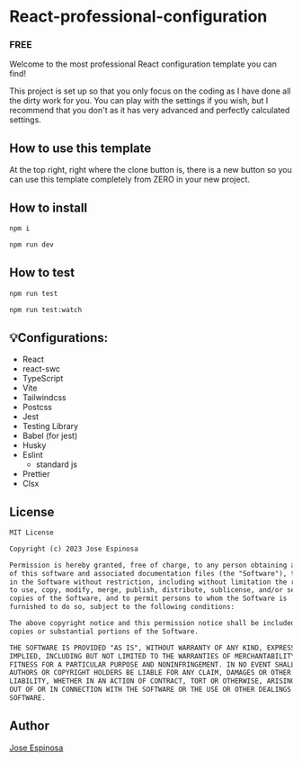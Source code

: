 # React-professional-configuration

### FREE

Welcome to the most professional React configuration template you can find!

This project is set up so that you only focus on the coding as I have done all the dirty work for you. You can play with the settings if you wish, but I recommend that you don't as it has very advanced and perfectly calculated settings.

## How to use this template

At the top right, right where the clone button is, there is a new button so you can use this template completely from ZERO in your new project.

## How to install

```bash
npm i
```

```bash
npm run dev
```

## How to test

```bash
npm run test
```

```bash
npm run test:watch
```

## :bulb:Configurations:

- React
- react-swc
- TypeScript
- Vite
- Tailwindcss
- Postcss
- Jest
- Testing Library
- Babel (for jest)
- Husky
- Eslint
  - standard js
- Prettier
- Clsx

## License

```txt
MIT License

Copyright (c) 2023 Jose Espinosa

Permission is hereby granted, free of charge, to any person obtaining a copy
of this software and associated documentation files (the "Software"), to deal
in the Software without restriction, including without limitation the rights
to use, copy, modify, merge, publish, distribute, sublicense, and/or sell
copies of the Software, and to permit persons to whom the Software is
furnished to do so, subject to the following conditions:

The above copyright notice and this permission notice shall be included in all
copies or substantial portions of the Software.

THE SOFTWARE IS PROVIDED "AS IS", WITHOUT WARRANTY OF ANY KIND, EXPRESS OR
IMPLIED, INCLUDING BUT NOT LIMITED TO THE WARRANTIES OF MERCHANTABILITY,
FITNESS FOR A PARTICULAR PURPOSE AND NONINFRINGEMENT. IN NO EVENT SHALL THE
AUTHORS OR COPYRIGHT HOLDERS BE LIABLE FOR ANY CLAIM, DAMAGES OR OTHER
LIABILITY, WHETHER IN AN ACTION OF CONTRACT, TORT OR OTHERWISE, ARISING FROM,
OUT OF OR IN CONNECTION WITH THE SOFTWARE OR THE USE OR OTHER DEALINGS IN THE
SOFTWARE.
```

## Author

[Jose Espinosa](https://github.com/joer9514)
